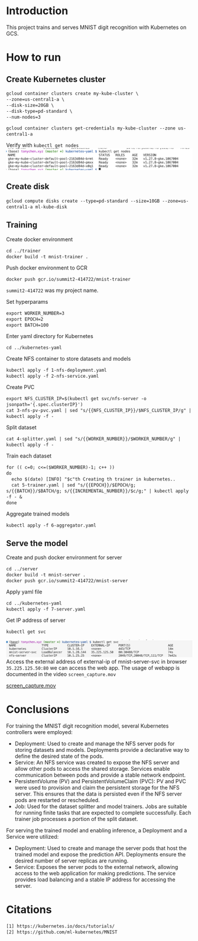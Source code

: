
# Introduction
This project trains and serves MNIST digit recognition with Kubernetes on GCS.

# How to run
## Create Kubernetes cluster
```
gcloud container clusters create my-kube-cluster \
--zone=us-central1-a \
--disk-size=20GB \
--disk-type=pd-standard \
--num-nodes=3
```
```
gcloud container clusters get-credentials my-kube-cluster --zone us-central1-a
```
Verify with `kubectl get nodes`
![Get Nodes](images/get_nodes.png)

## Create disk
```
gcloud compute disks create --type=pd-standard --size=10GB --zone=us-central1-a ml-kube-disk
```

## Training

Create docker environment
```
cd ../trainer
docker build -t mnist-trainer .
```
Push docker environment to GCR
```
docker push gcr.io/summit2-414722/mnist-trainer
```
`summit2-414722` was my project name. 

Set hyperparams
```
export WORKER_NUMBER=3
export EPOCH=2
export BATCH=100
```
Enter yaml directory for Kubernetes
```
cd ../kubernetes-yaml
```
Create  NFS container to store datasets and models
```
kubectl apply -f 1-nfs-deployment.yaml
kubectl apply -f 2-nfs-service.yaml
```
Create PVC
```
export NFS_CLUSTER_IP=$(kubectl get svc/nfs-server -o jsonpath='{.spec.clusterIP}')
cat 3-nfs-pv-pvc.yaml | sed "s/{{NFS_CLUSTER_IP}}/$NFS_CLUSTER_IP/g" | kubectl apply -f -
```
Split dataset
```
cat 4-splitter.yaml | sed "s/{{WORKER_NUMBER}}/$WORKER_NUMBER/g" | kubectl apply -f -
```
Train each dataset
```
for (( c=0; c<=($WORKER_NUMBER)-1; c++ ))
do
  echo $(date) [INFO] "$c"th Creating th trainer in kubernetes..
  cat 5-trainer.yaml | sed "s/{{EPOCH}}/$EPOCH/g; s/{{BATCH}}/$BATCH/g; s/{{INCREMENTAL_NUMBER}}/$c/g;" | kubectl apply -f - &
done
```
Aggregate trained models
```
kubectl apply -f 6-aggregator.yaml
```
## Serve the model
Create and push docker environment for server
```
cd ../server
docker build -t mnist-server .
docker push gcr.io/summit2-414722/mnist-server
```
Apply yaml file
```
cd ../kubernetes-yaml
kubectl apply -f 7-server.yaml
```
Get IP address of server
```
kubectl get svc
```
![Get addr](images/getaddr.png)
Access the external address of external-ip of mnist-server-svc in browser `35.225.125.50:80` we can access the web app. The usage of webapp is documented in the video `screen_capture.mov`

[screen_capture.mov](screen_capture.mov)

# Conclusions

For training the MNIST digit recognition model, several Kubernetes controllers were employed:
- Deployment: Used to create and manage the NFS server pods for storing datasets and models. Deployments provide a declarative way to define the desired state of the pods.
- Service: An NFS service was created to expose the NFS server and allow other pods to access the shared storage. Services enable communication between pods and provide a stable network endpoint.
- PersistentVolume (PV) and PersistentVolumeClaim (PVC): PV and PVC were used to provision and claim the persistent storage for the NFS server. This ensures that the data is persisted even if the NFS server pods are restarted or rescheduled.
- Job: Used for the dataset splitter and model trainers. Jobs are suitable for running finite tasks that are expected to complete successfully. Each trainer job processes a portion of the split dataset.

For serving the trained model and enabling inference, a Deployment and a Service were utilized:
- Deployment: Used to create and manage the server pods that host the trained model and expose the prediction API. Deployments ensure the desired number of server replicas are running.
- Service: Exposes the server pods to the external network, allowing access to the web application for making predictions. The service provides load balancing and a stable IP address for accessing the server.




# Citations
```
[1] https://kubernetes.io/docs/tutorials/
[2] https://github.com/ml-kubernetes/MNIST
```
